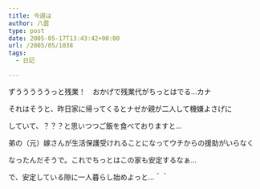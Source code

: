```yaml
---
title: 今週は
author: 八雲
type: post
date: 2005-05-17T13:43:42+00:00
url: /2005/05/1038
tags:
  - 日記

---
```

ずうううううっと残業！　おかげで残業代がちっとはでる…カナ

それはそうと、昨日家に帰ってくるとナゼか親が二人して機嫌よさげに
  
していて、？？？と思いつつご飯を食べておりますと…
  
弟の（元）嫁さんが生活保護受けれることになってウチからの援助がいらなく
  
なったんだそうで。これでちっとはこの家も安定するなぁ…

で、安定している隙に一人暮らし始めよっと…＾＾
